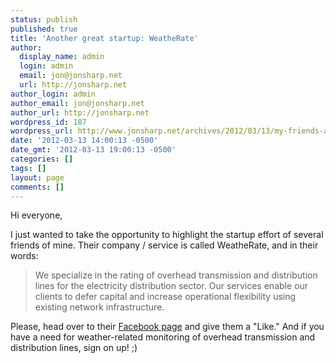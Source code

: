 ```yaml
---
status: publish
published: true
title: 'Another great startup: WeatheRate'
author:
  display_name: admin
  login: admin
  email: jon@jonsharp.net
  url: http://jonsharp.net
author_login: admin
author_email: jon@jonsharp.net
author_url: http://jonsharp.net
wordpress_id: 187
wordpress_url: http://www.jonsharp.net/archives/2012/03/13/my-friends-at-weatherate/
date: '2012-03-13 14:00:13 -0500'
date_gmt: '2012-03-13 19:00:13 -0500'
categories: []
tags: []
layout: page
comments: []
---
```

Hi everyone,

I just wanted to take the opportunity to highlight the startup effort of several friends of mine.  Their company &#47; service is called WeatheRate, and in their words:

> We specialize in the rating of overhead transmission and distribution lines for the electricity distribution sector. Our services enable our clients to defer capital and increase operational flexibility using existing network infrastructure.

Please, head over to their <a href="http://www.facebook.com/pages/WeatheRate/205493752885372">Facebook page</a> and give them a "Like."  And if you have a need for weather-related monitoring of overhead transmission and distribution lines, sign on up! ;)
